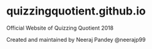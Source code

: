 # quizzingquotient.github.io
Official Website of Quizzing Quotient 2018

Created and maintained by Neeraj Pandey @neerajp99
